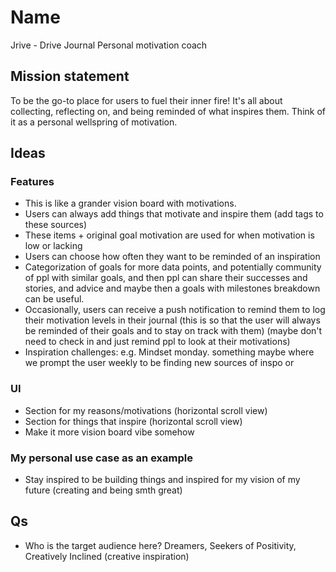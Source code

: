# Name
Jrive - Drive Journal
Personal motivation coach

## Mission statement
To be the go-to place for users to fuel their inner fire! It's all about collecting, reflecting on, and being reminded of what inspires them. Think of it as a personal wellspring of motivation.

## Ideas
### Features
* This is like a grander vision board with motivations.
* Users can always add things that motivate and inspire them (add tags to these sources)
* These items + original goal motivation are used for when motivation is low or lacking
* Users can choose how often they want to be reminded of an inspiration
* Categorization of goals for more data points, and potentially community of ppl with similar goals, and then ppl can share their successes and stories, and advice and maybe then a goals with milestones breakdown can be useful.
* Occasionally, users can receive a push notification to remind them to log their motivation levels in their journal (this is so that the user will always be reminded of their goals and to stay on track with them) (maybe don't need to check in and just remind ppl to look at their motivations)
* Inspiration challenges: e.g. Mindset monday. something maybe where we prompt the user weekly to be finding new sources of inspo or 

### UI
* Section for my reasons/motivations (horizontal scroll view)
* Section for things that inspire (horizontal scroll view)
* Make it more vision board vibe somehow

### My personal use case as an example
* Stay inspired to be building things and inspired for my vision of my future (creating and being smth great)


## Qs
* Who is the target audience here? Dreamers, Seekers of Positivity, Creatively Inclined (creative inspiration)

